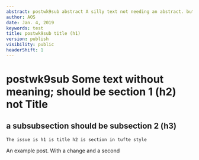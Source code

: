 ```yaml
---
abstract: postwk9sub abstract A silly text not needing an abstract. but changed.
author: AOS
date: Jan. 4, 2019
keywords: test
title: postwk9sub title (h1) 
version: publish
visibility: public
headerShift: 1
---
```


# postwk9sub Some text without meaning;  should be section 1 (h2) not Title

## a subsubsection should be subsection 2 (h3)

    The issue is h1 is title h2 is section in tufte style
    
  An example post. With a change and a second